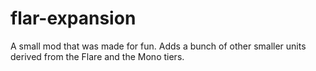 # flar-expansion
A small mod that was made for fun. Adds a bunch of other smaller units derived from the Flare and the Mono tiers.
